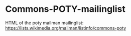 # Commons-POTY-mailinglist
HTML of the poty mailman mailinglist: https://lists.wikimedia.org/mailman/listinfo/commons-poty
